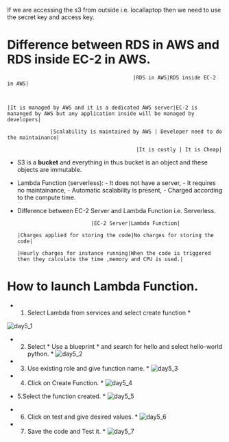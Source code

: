 If we are accessing the s3 from outside i.e. locallaptop then we need to use the secret key and access key.

# Difference between RDS in AWS and RDS inside EC-2 in AWS.

	                                         |RDS in AWS|RDS inside EC-2 in AWS|
	


	|It is managed by AWS and it is a dedicated AWS server|EC-2 is mananged by AWS but any application inside will be managed by developers|

			      |Scalability is maintained by AWS | Developer need to do the maintainance|

	                                          |It is costly | It is Cheap|

- S3 is a **bucket** and everything in thus bucket is an object and these objects are immutable.

- Lambda Function (serverless): - It does not have a server, - It requires no maintainance, - Automatic scalability is present, - Charged according to the compute time.

- Difference between EC-2 Server and Lambda Function i.e. Serverless.


	                          |EC-2 Server|Lambda Function|

	  |Charges applied for storing the code|No charges for storing the code|
	
	  |Hourly charges for instance running|When the code is triggered then they calculate the time ,memory and CPU is used.|

	
# How to launch Lambda Function. 

 * 1. Select Lambda from services and select create function *

![day5_1](https://user-images.githubusercontent.com/63596252/81172279-946c4000-8fbb-11ea-9476-e7ff8654997a.png)

 * 2. Select * Use a blueprint * and search for hello and select hello-world python. *
![day5_2](https://user-images.githubusercontent.com/63596252/81172282-959d6d00-8fbb-11ea-9bfe-c298f5d13bad.png)

 * 3. Use existing role and give function name. *
![day5_3](https://user-images.githubusercontent.com/63596252/81172283-96360380-8fbb-11ea-9000-e3ed1aab497a.png)

 * 4. Click on Create Function. *
![day5_4](https://user-images.githubusercontent.com/63596252/81172284-96360380-8fbb-11ea-9a86-9058c0b6c10c.png)

 * 5.Select the function created. *
![day5_5](https://user-images.githubusercontent.com/63596252/81172286-96ce9a00-8fbb-11ea-9b16-d4a9b36325b9.png)

 * 6. Click on test and give desired values. *
![day5_6](https://user-images.githubusercontent.com/63596252/81172287-96ce9a00-8fbb-11ea-9e62-40fe32747b76.png)

 * 7. Save the code and Test it. *
![day5_7](https://user-images.githubusercontent.com/63596252/81172290-97673080-8fbb-11ea-895d-37d7e7638296.png)
